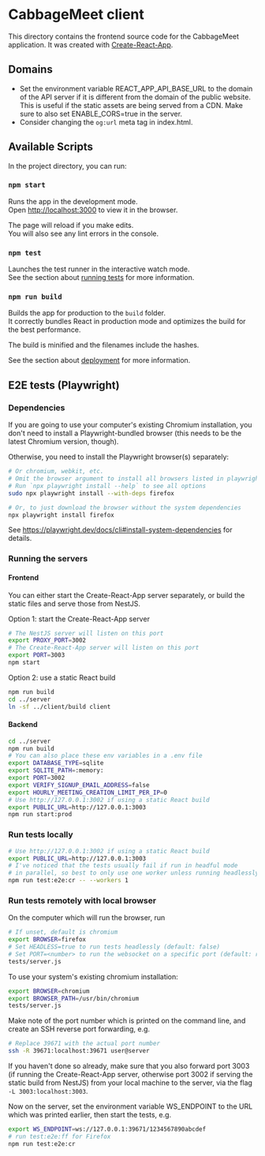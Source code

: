 # CabbageMeet client

This directory contains the frontend source code for the CabbageMeet application.
It was created with [Create-React-App](https://create-react-app.dev).

## Domains
* Set the environment variable REACT_APP_API_BASE_URL to the domain of the
  API server if it is different from the domain of the public website. This
  is useful if the static assets are being served from a CDN. Make sure to
  also set ENABLE_CORS=true in the server.
* Consider changing the `og:url` meta tag in index.html.

## Available Scripts

In the project directory, you can run:

### `npm start`

Runs the app in the development mode.\
Open [http://localhost:3000](http://localhost:3000) to view it in the browser.

The page will reload if you make edits.\
You will also see any lint errors in the console.

### `npm test`

Launches the test runner in the interactive watch mode.\
See the section about [running tests](https://facebook.github.io/create-react-app/docs/running-tests) for more information.

### `npm run build`

Builds the app for production to the `build` folder.\
It correctly bundles React in production mode and optimizes the build for the best performance.

The build is minified and the filenames include the hashes.

See the section about [deployment](https://facebook.github.io/create-react-app/docs/deployment) for more information.

## E2E tests (Playwright)
### Dependencies
If you are going to use your computer's existing Chromium installation, you
don't need to install a Playwright-bundled browser (this needs to be the
latest Chromium version, though).

Otherwise, you need to install the Playwright browser(s) separately:
```bash
# Or chromium, webkit, etc.
# Omit the browser argument to install all browsers listed in playwright.config.ts
# Run `npx playwright install --help` to see all options
sudo npx playwright install --with-deps firefox

# Or, to just download the browser without the system dependencies
npx playwright install firefox
```

See https://playwright.dev/docs/cli#install-system-dependencies for details.

### Running the servers
#### Frontend
You can either start the Create-React-App server separately, or build the
static files and serve those from NestJS.

Option 1: start the Create-React-App server
```bash
# The NestJS server will listen on this port
export PROXY_PORT=3002
# The Create-React-App server will listen on this port
export PORT=3003
npm start
```

Option 2: use a static React build
```bash
npm run build
cd ../server
ln -sf ../client/build client
```

#### Backend
```bash
cd ../server
npm run build
# You can also place these env variables in a .env file
export DATABASE_TYPE=sqlite
export SQLITE_PATH=:memory:
export PORT=3002
export VERIFY_SIGNUP_EMAIL_ADDRESS=false
export HOURLY_MEETING_CREATION_LIMIT_PER_IP=0
# Use http://127.0.0.1:3002 if using a static React build
export PUBLIC_URL=http://127.0.0.1:3003
npm run start:prod
```

### Run tests locally
```bash
# Use http://127.0.0.1:3002 if using a static React build
export PUBLIC_URL=http://127.0.0.1:3003
# I've noticed that the tests usually fail if run in headful mode
# in parallel, so best to only use one worker unless running headlessly
npm run test:e2e:cr -- --workers 1
```

### Run tests remotely with local browser
On the computer which will run the browser, run
```bash
# If unset, default is chromium
export BROWSER=firefox
# Set HEADLESS=true to run tests headlessly (default: false)
# Set PORT=<number> to run the websocket on a specific port (default: random)
tests/server.js
```

To use your system's existing chromium installation:
```bash
export BROWSER=chromium
export BROWSER_PATH=/usr/bin/chromium
tests/server.js
```

Make note of the port number which is printed on the command line, and
create an SSH reverse port forwarding, e.g.
```bash
# Replace 39671 with the actual port number
ssh -R 39671:localhost:39671 user@server
```

If you haven't done so already, make sure that you also forward port
3003 (if running the Create-React-App server, otherwise port 3002 if serving
the static build from NestJS) from your local machine to the server, via the
flag `-L 3003:localhost:3003`.

Now on the server, set the environment variable WS_ENDPOINT to the URL
which was printed earlier, then start the tests, e.g.
```bash
export WS_ENDPOINT=ws://127.0.0.1:39671/1234567890abcdef
# run test:e2e:ff for Firefox
npm run test:e2e:cr
```
